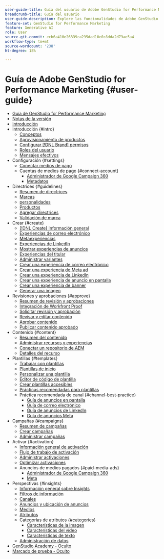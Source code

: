 ```yaml
---
user-guide-title: Guía del usuario de Adobe GenStudio for Performance Marketing
breadcrumb-title: Guía del usuario
user-guide-description: Explore las funcionalidades de Adobe GenStudio for Performance Marketing. Aprenda rápidamente a crear recursos de la marca, generar variaciones y optimizar experiencias.
feature-set: GenStudio for Performance Marketing
feature: Generative AI
role: User
source-git-commit: ecb6a410e26339ca295dad10e0c8dda2d73ae5a4
workflow-type: tm+mt
source-wordcount: '238'
ht-degree: 18%

---
```



# Guía de Adobe GenStudio for Performance Marketing {#user-guide}

+ [Guía de GenStudio for Performance Marketing](home.md)
+ [Notas de la versión](release-notes.md)
+ [Introducción](get-started.md)
+ Introducción {#intro}
   + [Conceptos](concepts.md)
   + [Aprovisionamiento de productos](product-provisioning.md)
   + [Configurar [!DNL Brand] permisos](configure-brand-permissions.md)
   + [Roles del usuario](user-roles.md)
   + [Mensajes efectivos](effective-prompts.md)
+ Configuración {#settings}
   + [Conectar medios de pago](connectors/connect-channel.md)
   + Cuentas de medios de pago {#connect-account}
      + [Administrador de Google Campaign 360](connectors/google-cm360.md)
      + [Metadatos](connectors/meta-ads.md)
+ Directrices {#guidelines}
   + [Resumen de directrices](guidelines/overview.md)
   + [Marcas](guidelines/brands.md)
   + [personalidades](guidelines/personas.md)
   + [Productos](guidelines/products.md)
   + [Agregar directrices](guidelines/add-guidelines.md)
   + [Validación de marca](guidelines/brand-validation.md)
+ Crear {#create}
   + [[!DNL Create] Información general](create/overview.md)
   + [Experiencias de correo electrónico](create/email-experiences.md)
   + [Metaexperiencias](create/meta-experiences.md)
   + [Experiencias de LinkedIn](create/linkedin-experiences.md)
   + [Mostrar experiencias de anuncios](create/display-ad-experiences.md)
   + [Experiencias del titular](create/banner-experiences.md)
   + [Administrar variantes](create/manage-variants.md)
   + [Crear una experiencia de correo electrónico](create/create-email-experience.md)
   + [Crear una experiencia de Meta ad](create/create-meta-ad.md)
   + [Crear una experiencia de LinkedIn](create/create-linkedin.md)
   + [Crear una experiencia de anuncio en pantalla](create/create-display-ad.md)
   + [Crear una experiencia de banner](create/create-banner-experience.md)
   + [Generar una imagen](create/generate-assets.md)
+ Revisiones y aprobaciones {#approve}
   + [Resumen de revisión y aprobaciones](approvals/overview.md)
   + [Integración de Workfront Proof](approvals/proof-integration.md)
   + [Solicitar revisión y aprobación](approvals/request-review.md)
   + [Revisar y editar contenido](approvals/review-and-edit.md)
   + [Aprobar contenido](approvals/approve-content.md)
   + [Publicar contenido aprobado](approvals/publish-content.md)
+ Contenido {#content}
   + [Resumen del contenido](content/overview.md)
   + [Administrar recursos y experiencias](content/manage-assets.md)
   + [Conectar un repositorio de AEM](content/connect-aem-repo.md)
   + [Detalles del recurso](content/asset-details.md)
+ Plantillas {#templates}
   + [Trabajar con plantillas](content/use-templates.md)
   + [Plantillas de inicio](templates/starter-templates.md)
   + [Personalizar una plantilla](content/customize-template.md)
   + [Editor de código de plantilla](content/code-editor.md)
   + [Crear plantillas accesibles](content/accessibility-for-templates.md)
   + [Prácticas recomendadas para plantillas](content/best-practices-for-templates.md)
   + Práctica recomendada de canal {#channel-best-practice}
      + [Guía de anuncios en pantalla](templates/display-template.md)
      + [Guía de correo electrónico](templates/email-template.md)
      + [Guía de anuncios de LinkedIn](templates/linkedin-template.md)
      + [Guía de anuncios Meta](templates/meta-template.md)
+ Campañas {#campaigns}
   + [Resumen de campañas](campaigns/overview.md)
   + [Crear campañas](campaigns/create-campaign.md)
   + [Administrar campañas](campaigns/manage-campaign.md)
+ Activar {#activation}
   + [Información general de activación](activation/overview.md)
   + [Flujo de trabajo de activación](activation/create-activation.md)
   + [Administrar activaciones](activation/manage-activations.md)
   + [Optimizar activaciones](activation/troubleshooting.md)
   + Anuncios de medios pagados {#paid-media-ads}
      + [Administrador de Google Campaign 360](activation/activate-cm360-ad.md)
      + [Meta](activation/activate-meta-ad.md)
+ Perspectivas {#insights}
   + [Información general sobre Insights](insights/overview.md)
   + [Filtros de información](insights/filter-views.md)
   + [Canales](insights/channels.md)
   + [Anuncios y ubicación de anuncios](insights/ads.md)
   + [Medios](insights/media.md)
   + [Atributos](insights/attributes.md)
   + Categorías de atributos {#categories}
      + [Características de la imagen](insights/image-features.md)
      + [Características del vídeo](insights/video-features.md)
      + [Características de texto](insights/text-features.md)
   + [Administración de datos](insights/data-management.md)
+ [GenStudio Academy - Oculto](genstudioacademy.md)
+ [Marcado de prueba - Oculto](test-markdown.md)
